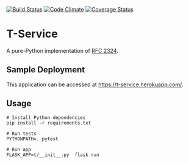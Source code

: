 [![Build Status](https://travis-ci.org/vincetse/t-service.svg?branch=master)](https://travis-ci.org/vincetse/t-service)
[![Code Climate](https://codeclimate.com/github/vincetse/t-service/badges/gpa.svg)](https://codeclimate.com/github/vincetse/t-service)
[![Coverage Status](https://coveralls.io/repos/github/vincetse/t-service/badge.svg?branch=master)](https://coveralls.io/github/vincetse/t-service?branch=master)

# T-Service

A pure-Python implementation of [RFC 2324](https://tools.ietf.org/html/rfc2324).

## Sample Deployment

This application can be accessed at https://t-service.herokuapp.com/.


## Usage

```
# Install Python dependencies
pip install -r requirements.txt

# Run tests
PYTHONPATH=. pytest

# Run app
FLASK_APP=t/__init__.py  flask run
```
